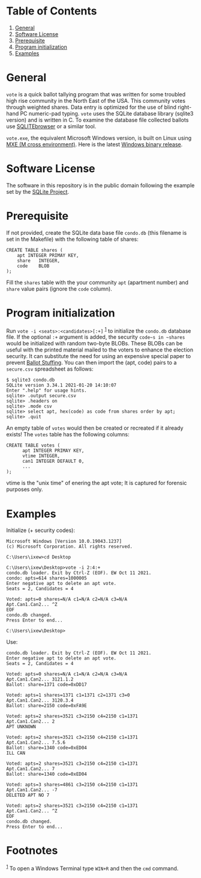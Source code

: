 
# Table of Contents

1.  [General](#orgeb28208)
2.  [Software License](#orgaee87f8)
3.  [Prerequisite](#org59f3670)
4.  [Program initialization](#org7db48d0)
5.  [Examples](#org1a1f5a6)



<a id="orgeb28208"></a>

# General

`vote` is a quick ballot tallying program that was written for some
troubled high rise community in the North East of the USA.  This community
votes through weighted shares. Data entry is optimized for the use of blind
right-hand PC numeric-pad typing.  `vote` uses the SQLite database library
(sqlite3 version) and is written in C. To examine the database file
collected ballots use [SQLITEbrowser](http://sqlitebrowser.org/) or a similar tool.

`vote.exe`, the equivalent Microsoft Windows version, is built on Linux
using [MXE (M cross environment)](https://mxe.cc/). Here is the latest [Windows binary release](./Windows-binary-release.zip).


<a id="orgaee87f8"></a>

# Software License

The software in this repository is in the public domain following the
example set by the [SQLite Project](http://www.sqlite.org/copyright.html).


<a id="org59f3670"></a>

# Prerequisite

If not provided, create the SQLite data base file `condo.db` (this filename
is set in the Makefile) with the following table of shares:

    CREATE TABLE shares (
    	apt	INTEGER PRIMAY KEY,
    	share	INTEGER,
    	code	BLOB
    );

Fill the `shares` table with the your community `apt` (apartment number)
and `share` value pairs (ignore the `code` column).


<a id="org7db48d0"></a>

# Program initialization

Run `vote -i <seats>:<candidates>[:+]` <sup><a id="fnr.1" class="footref" href="#fn.1" role="doc-backlink">1</a></sup> to initialize the `condo.db`
database file. If the optional `:+` argument is added, the security `code~s
in ~shares` would be initialized with random two-byte BLOBs. These BLOBs
can be useful with the printed material mailed to the voters to enhance the
election security. It can substitute the need for using an expensive
special paper to prevent [Ballot Stuffing](https://ballotpedia.org/Ballot_stuffing). You can then import the (apt,
code) pairs to a `secure.csv` spreadsheet as follows:

    $ sqlite3 condo.db
    SQLite version 3.34.1 2021-01-20 14:10:07
    Enter ".help" for usage hints.
    sqlite> .output secure.csv
    sqlite> .headers on
    sqlite> .mode csv
    sqlite> select apt, hex(code) as code from shares order by apt;
    sqlite> .quit

An empty table of `votes` would then be created or recreated if it already
exists! The `votes` table has the following columns:

    CREATE TABLE votes (
          apt INTEGER PRIMAY KEY,
          vtime INTEGER,
          can1 INTEGER DEFAULT 0,
          ...
    );

vtime is the "unix time" of enering the apt vote; It is captured for
forensic purposes only.


<a id="org1a1f5a6"></a>

# Examples

Initialize (+ security codes):

    Microsoft Windows [Version 10.0.19043.1237]
    (c) Microsoft Corporation. All rights reserved.
    
    C:\Users\ixew>cd Desktop
    
    C:\Users\ixew\Desktop>vote -i 2:4:+
    condo.db loader. Exit by Ctrl-Z (EOF). EW Oct 11 2021.
    condo: apts=614 shares=1000005
    Enter negative apt to delete an apt vote.
    Seats = 2, Candidates = 4
    
    Voted: apts=0 shares=N/A c1=N/A c2=N/A c3=N/A
    Apt.Can1.Can2... ^Z
    EOF
    condo.db changed.
    Press Enter to end...
    
    C:\Users\ixew\Desktop>

Use:

    condo.db loader. Exit by Ctrl-Z (EOF). EW Oct 11 2021.
    Enter negative apt to delete an apt vote.
    Seats = 2, Candidates = 4
    
    Voted: apts=0 shares=N/A c1=N/A c2=N/A c3=N/A
    Apt.Can1.Can2... 3121.1.2
    Ballot: share=1371 code=0xDD17
    
    Voted: apts=1 shares=1371 c1=1371 c2=1371 c3=0
    Apt.Can1.Can2... 3120.3.4
    Ballot: share=2150 code=0xFA9E
    
    Voted: apts=2 shares=3521 c3=2150 c4=2150 c1=1371
    Apt.Can1.Can2... 2
    APT UNKNOWN
    
    Voted: apts=2 shares=3521 c3=2150 c4=2150 c1=1371
    Apt.Can1.Can2... 7.5.6
    Ballot: share=1340 code=0xED04
    ILL CAN
    
    Voted: apts=2 shares=3521 c3=2150 c4=2150 c1=1371
    Apt.Can1.Can2... 7
    Ballot: share=1340 code=0xED04
    
    Voted: apts=3 shares=4861 c3=2150 c4=2150 c1=1371
    Apt.Can1.Can2... -7
    DELETED APT NO 7
    
    Voted: apts=2 shares=3521 c3=2150 c4=2150 c1=1371
    Apt.Can1.Can2... ^Z
    EOF
    condo.db changed.
    Press Enter to end...


# Footnotes

<sup><a id="fn.1" href="#fnr.1">1</a></sup> To open a Windows Terminal type `WIN+R` and then the `cmd` command.
